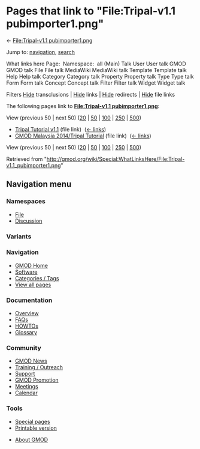 <div id="mw-page-base" class="noprint">

</div>

<div id="mw-head-base" class="noprint">

</div>

<div id="content" class="mw-body" role="main">

<span id="top"></span>

<div id="mw-js-message" style="display:none;">

</div>



# <span dir="auto">Pages that link to "File:Tripal-v1.1 pubimporter1.png"</span>

<div id="bodyContent">

<div id="contentSub">

← [File:Tripal-v1.1
pubimporter1.png](/wiki/File:Tripal-v1.1_pubimporter1.png "File:Tripal-v1.1 pubimporter1.png")

</div>

<div id="jump-to-nav" class="mw-jump">

Jump to: [navigation](#mw-navigation), [search](#p-search)

</div>

<div id="mw-content-text">

What links here Page:  Namespace:  all (Main) Talk User User talk GMOD
GMOD talk File File talk MediaWiki MediaWiki talk Template Template talk
Help Help talk Category Category talk Property Property talk Type Type
talk Form Form talk Concept Concept talk Filter Filter talk Widget
Widget talk

Filters
[Hide](/mediawiki/index.php?title=Special:WhatLinksHere/File:Tripal-v1.1_pubimporter1.png&hidetrans=1 "Special:WhatLinksHere/File:Tripal-v1.1 pubimporter1.png")
transclusions \|
[Hide](/mediawiki/index.php?title=Special:WhatLinksHere/File:Tripal-v1.1_pubimporter1.png&hidelinks=1 "Special:WhatLinksHere/File:Tripal-v1.1 pubimporter1.png")
links \|
[Hide](/mediawiki/index.php?title=Special:WhatLinksHere/File:Tripal-v1.1_pubimporter1.png&hideredirs=1 "Special:WhatLinksHere/File:Tripal-v1.1 pubimporter1.png")
redirects \|
[Hide](/mediawiki/index.php?title=Special:WhatLinksHere/File:Tripal-v1.1_pubimporter1.png&hideimages=1 "Special:WhatLinksHere/File:Tripal-v1.1 pubimporter1.png")
file links

The following pages link to **[File:Tripal-v1.1
pubimporter1.png](/wiki/File:Tripal-v1.1_pubimporter1.png "File:Tripal-v1.1 pubimporter1.png")**:

View (previous 50 \| next 50)
([20](/mediawiki/index.php?title=Special:WhatLinksHere/File:Tripal-v1.1_pubimporter1.png&limit=20 "Special:WhatLinksHere/File:Tripal-v1.1 pubimporter1.png")
\|
[50](/mediawiki/index.php?title=Special:WhatLinksHere/File:Tripal-v1.1_pubimporter1.png&limit=50 "Special:WhatLinksHere/File:Tripal-v1.1 pubimporter1.png")
\|
[100](/mediawiki/index.php?title=Special:WhatLinksHere/File:Tripal-v1.1_pubimporter1.png&limit=100 "Special:WhatLinksHere/File:Tripal-v1.1 pubimporter1.png")
\|
[250](/mediawiki/index.php?title=Special:WhatLinksHere/File:Tripal-v1.1_pubimporter1.png&limit=250 "Special:WhatLinksHere/File:Tripal-v1.1 pubimporter1.png")
\|
[500](/mediawiki/index.php?title=Special:WhatLinksHere/File:Tripal-v1.1_pubimporter1.png&limit=500 "Special:WhatLinksHere/File:Tripal-v1.1 pubimporter1.png"))

- [Tripal Tutorial
  v1.1](/wiki/Tripal_Tutorial_v1.1 "Tripal Tutorial v1.1") (file link) ‎
  <span class="mw-whatlinkshere-tools">([←
  links](/mediawiki/index.php?title=Special:WhatLinksHere&target=Tripal+Tutorial+v1.1 "Special:WhatLinksHere"))</span>
- [GMOD Malaysia 2014/Tripal
  Tutorial](/wiki/GMOD_Malaysia_2014/Tripal_Tutorial "GMOD Malaysia 2014/Tripal Tutorial")
  (file link) ‎ <span class="mw-whatlinkshere-tools">([←
  links](/mediawiki/index.php?title=Special:WhatLinksHere&target=GMOD+Malaysia+2014%2FTripal+Tutorial "Special:WhatLinksHere"))</span>

View (previous 50 \| next 50)
([20](/mediawiki/index.php?title=Special:WhatLinksHere/File:Tripal-v1.1_pubimporter1.png&limit=20 "Special:WhatLinksHere/File:Tripal-v1.1 pubimporter1.png")
\|
[50](/mediawiki/index.php?title=Special:WhatLinksHere/File:Tripal-v1.1_pubimporter1.png&limit=50 "Special:WhatLinksHere/File:Tripal-v1.1 pubimporter1.png")
\|
[100](/mediawiki/index.php?title=Special:WhatLinksHere/File:Tripal-v1.1_pubimporter1.png&limit=100 "Special:WhatLinksHere/File:Tripal-v1.1 pubimporter1.png")
\|
[250](/mediawiki/index.php?title=Special:WhatLinksHere/File:Tripal-v1.1_pubimporter1.png&limit=250 "Special:WhatLinksHere/File:Tripal-v1.1 pubimporter1.png")
\|
[500](/mediawiki/index.php?title=Special:WhatLinksHere/File:Tripal-v1.1_pubimporter1.png&limit=500 "Special:WhatLinksHere/File:Tripal-v1.1 pubimporter1.png"))

</div>

<div class="printfooter">

Retrieved from
"<http://gmod.org/wiki/Special:WhatLinksHere/File:Tripal-v1.1_pubimporter1.png>"

</div>

<div id="catlinks" class="catlinks catlinks-allhidden">

</div>

<div class="visualClear">

</div>

</div>

</div>

<div id="mw-navigation">

## Navigation menu

<div id="mw-head">



<div id="left-navigation">

<div id="p-namespaces" class="vectorTabs" role="navigation"
aria-labelledby="p-namespaces-label">

### Namespaces

- <span id="ca-nstab-image"><a href="/wiki/File:Tripal-v1.1_pubimporter1.png" accesskey="c"
  title="View the file page [c]">File</a></span>
- <span id="ca-talk"><a
  href="/mediawiki/index.php?title=File_talk:Tripal-v1.1_pubimporter1.png&amp;action=edit&amp;redlink=1"
  accesskey="t"
  title="Discussion about the content page [t]">Discussion</a></span>

</div>

<div id="p-variants" class="vectorMenu emptyPortlet" role="navigation"
aria-labelledby="p-variants-label">

### 

### Variants[](#)

<div class="menu">

</div>

</div>

</div>





</div>

</div>

</div>

<div id="mw-panel">

<div id="p-logo" role="banner">

<a href="/wiki/Main_Page"
style="background-image: url(http://gmod.org/images/GMOD-cogs.png);"
title="Visit the main page"></a>

</div>

<div id="p-Navigation" class="portal" role="navigation"
aria-labelledby="p-Navigation-label">

### Navigation

<div class="body">

- <span id="n-GMOD-Home">[GMOD Home](/wiki/Main_Page)</span>
- <span id="n-Software">[Software](/wiki/GMOD_Components)</span>
- <span id="n-Categories-.2F-Tags">[Categories /
  Tags](/wiki/Categories)</span>
- <span id="n-View-all-pages">[View all
  pages](/wiki/Special:AllPages)</span>

</div>

</div>

<div id="p-Documentation" class="portal" role="navigation"
aria-labelledby="p-Documentation-label">

### Documentation

<div class="body">

- <span id="n-Overview">[Overview](/wiki/Overview)</span>
- <span id="n-FAQs">[FAQs](/wiki/Category:FAQ)</span>
- <span id="n-HOWTOs">[HOWTOs](/wiki/Category:HOWTO)</span>
- <span id="n-Glossary">[Glossary](/wiki/Glossary)</span>

</div>

</div>

<div id="p-Community" class="portal" role="navigation"
aria-labelledby="p-Community-label">

### Community

<div class="body">

- <span id="n-GMOD-News">[GMOD News](/wiki/GMOD_News)</span>
- <span id="n-Training-.2F-Outreach">[Training /
  Outreach](/wiki/Training_and_Outreach)</span>
- <span id="n-Support">[Support](/wiki/Support)</span>
- <span id="n-GMOD-Promotion">[GMOD
  Promotion](/wiki/GMOD_Promotion)</span>
- <span id="n-Meetings">[Meetings](/wiki/Meetings)</span>
- <span id="n-Calendar">[Calendar](/wiki/Calendar)</span>

</div>

</div>

<div id="p-tb" class="portal" role="navigation"
aria-labelledby="p-tb-label">

### Tools

<div class="body">

- <span id="t-specialpages"><a href="/wiki/Special:SpecialPages" accesskey="q"
  title="A list of all special pages [q]">Special pages</a></span>
- <span id="t-print"><a
  href="/mediawiki/index.php?title=Special:WhatLinksHere/File:Tripal-v1.1_pubimporter1.png&amp;printable=yes"
  rel="alternate" accesskey="p"
  title="Printable version of this page [p]">Printable version</a></span>

</div>

</div>

</div>

</div>

<div id="footer" role="contentinfo">

- <span id="footer-places-about">[About
  GMOD](/wiki/GMOD:About "GMOD:About")</span>

<!-- -->






</div>
